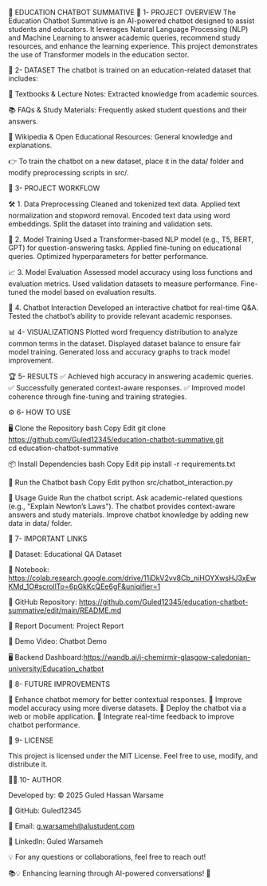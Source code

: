 🤖 EDUCATION CHATBOT SUMMATIVE
📌 1- PROJECT OVERVIEW
The Education Chatbot Summative is an AI-powered chatbot designed to assist students and educators. It leverages Natural Language Processing (NLP) and Machine Learning to answer academic queries, recommend study resources, and enhance the learning experience. This project demonstrates the use of Transformer models in the education sector.

📂 2- DATASET
The chatbot is trained on an education-related dataset that includes:

📖 Textbooks & Lecture Notes: Extracted knowledge from academic sources.

📚 FAQs & Study Materials: Frequently asked student questions and their answers.

📜 Wikipedia & Open Educational Resources: General knowledge and explanations.

👉 To train the chatbot on a new dataset, place it in the data/ folder and modify preprocessing scripts in src/.

🔄 3- PROJECT WORKFLOW

🛠️ 1. Data Preprocessing
Cleaned and tokenized text data.
Applied text normalization and stopword removal.
Encoded text data using word embeddings.
Split the dataset into training and validation sets.

🤖 2. Model Training
Used a Transformer-based NLP model (e.g., T5, BERT, GPT) for question-answering tasks.
Applied fine-tuning on educational queries.
Optimized hyperparameters for better performance.

📈 3. Model Evaluation
Assessed model accuracy using loss functions and evaluation metrics.
Used validation datasets to measure performance.
Fine-tuned the model based on evaluation results.

💬 4. Chatbot Interaction
Developed an interactive chatbot for real-time Q&A.
Tested the chatbot’s ability to provide relevant academic responses.

📊 4- VISUALIZATIONS
Plotted word frequency distribution to analyze common terms in the dataset.
Displayed dataset balance to ensure fair model training.
Generated loss and accuracy graphs to track model improvement.

🏆 5- RESULTS
✅ Achieved high accuracy in answering academic queries.
✅ Successfully generated context-aware responses.
✅ Improved model coherence through fine-tuning and training strategies.


⚙️ 6- HOW TO USE

🖥️ Clone the Repository
bash
Copy
Edit
git clone https://github.com/Guled12345/education-chatbot-summative.git  
cd education-chatbot-summative  

📦 Install Dependencies
bash
Copy
Edit
pip install -r requirements.txt  

🚀 Run the Chatbot
bash
Copy
Edit
python src/chatbot_interaction.py  

🎯 Usage Guide
Run the chatbot script.
Ask academic-related questions (e.g., "Explain Newton’s Laws").
The chatbot provides context-aware answers and study materials.
Improve chatbot knowledge by adding new data in data/ folder.

🔗 7- IMPORTANT LINKS

📂 Dataset: Educational QA Dataset

📓 Notebook: https://colab.research.google.com/drive/11iDkV2vv8Cb_niHOYXwsHJ3xEwKMd_1O#scrollTo=6pGkKcQEe6gF&uniqifier=1

📁 GitHub Repository: https://github.com/Guled12345/education-chatbot-summative/edit/main/README.md

📜 Report Document: Project Report

🎥 Demo Video: Chatbot Demo

🖥️ Backend Dashboard:https://wandb.ai/j-chemirmir-glasgow-caledonian-university/Education_chatbot

🚀 8- FUTURE IMPROVEMENTS

🔹 Enhance chatbot memory for better contextual responses.
🔹 Improve model accuracy using more diverse datasets.
🔹 Deploy the chatbot via a web or mobile application.
🔹 Integrate real-time feedback to improve chatbot performance.

📜 9- LICENSE

This project is licensed under the MIT License. Feel free to use, modify, and distribute it.

👨‍💻 10- AUTHOR

Developed by: © 2025 Guled Hassan Warsame

📍 GitHub: Guled12345

📧 Email: g.warsameh@alustudent.com

📢 LinkedIn: Guled Warsameh

💡 For any questions or collaborations, feel free to reach out!

📚💡 Enhancing learning through AI-powered conversations! 🚀
